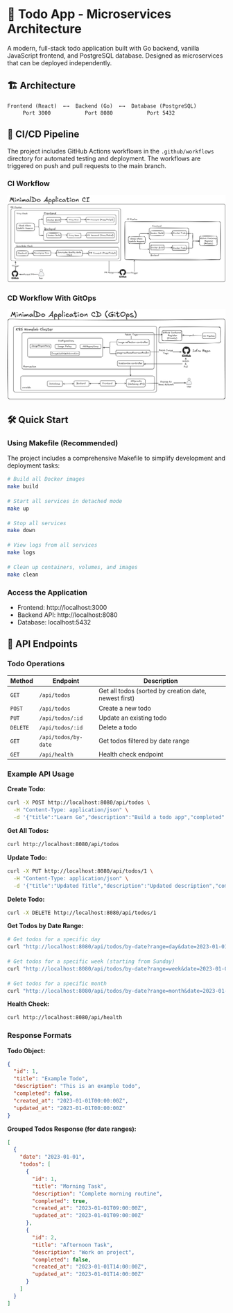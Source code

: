 # 📝 Todo App - Microservices Architecture

A modern, full-stack todo application built with Go backend, vanilla JavaScript frontend, and PostgreSQL database. Designed as microservices that can be deployed independently.

## 🏗️ Architecture

```
Frontend (React)  ←→  Backend (Go)  ←→  Database (PostgreSQL)
     Port 3000           Port 8080           Port 5432
```

## 🔄 CI/CD Pipeline

The project includes GitHub Actions workflows in the `.github/workflows` directory for automated testing and deployment. The workflows are triggered on push and pull requests to the main branch.

### CI Workflow
![CI Workflow](.github/images/Minimal-CI-Pipeline.excalidraw.png)

### CD Workflow With GitOps
![CD Workflow](.github/images/Minimal-CD-Workflow.excalidraw.png)

## 🛠️ Quick Start

### Using Makefile (Recommended)

The project includes a comprehensive Makefile to simplify development and deployment tasks:

```bash
# Build all Docker images
make build

# Start all services in detached mode
make up

# Stop all services
make down

# View logs from all services
make logs

# Clean up containers, volumes, and images
make clean
```

### Access the Application
- Frontend: http://localhost:3000
- Backend API: http://localhost:8080
- Database: localhost:5432

## 📡 API Endpoints

### Todo Operations

| Method | Endpoint | Description |
|--------|----------|-------------|
| `GET`    | `/api/todos` | Get all todos (sorted by creation date, newest first) |
| `POST`   | `/api/todos` | Create a new todo |
| `PUT`    | `/api/todos/:id` | Update an existing todo |
| `DELETE` | `/api/todos/:id` | Delete a todo |
| `GET`    | `/api/todos/by-date` | Get todos filtered by date range |
| `GET`    | `/api/health` | Health check endpoint |

### Example API Usage

**Create Todo:**
```bash
curl -X POST http://localhost:8080/api/todos \
  -H "Content-Type: application/json" \
  -d '{"title":"Learn Go","description":"Build a todo app","completed":false}'
```

**Get All Todos:**
```bash
curl http://localhost:8080/api/todos
```

**Update Todo:**
```bash
curl -X PUT http://localhost:8080/api/todos/1 \
  -H "Content-Type: application/json" \
  -d '{"title":"Updated Title","description":"Updated description","completed":true}'
```

**Delete Todo:**
```bash
curl -X DELETE http://localhost:8080/api/todos/1
```

**Get Todos by Date Range:**
```bash
# Get todos for a specific day
curl "http://localhost:8080/api/todos/by-date?range=day&date=2023-01-01"

# Get todos for a specific week (starting from Sunday)
curl "http://localhost:8080/api/todos/by-date?range=week&date=2023-01-01"

# Get todos for a specific month
curl "http://localhost:8080/api/todos/by-date?range=month&date=2023-01-01"
```

**Health Check:**
```bash
curl http://localhost:8080/api/health
```

### Response Formats

**Todo Object:**
```json
{
  "id": 1,
  "title": "Example Todo",
  "description": "This is an example todo",
  "completed": false,
  "created_at": "2023-01-01T00:00:00Z",
  "updated_at": "2023-01-01T00:00:00Z"
}
```

**Grouped Todos Response (for date ranges):**
```json
[
  {
    "date": "2023-01-01",
    "todos": [
      {
        "id": 1,
        "title": "Morning Task",
        "description": "Complete morning routine",
        "completed": true,
        "created_at": "2023-01-01T09:00:00Z",
        "updated_at": "2023-01-01T09:00:00Z"
      },
      {
        "id": 2,
        "title": "Afternoon Task",
        "description": "Work on project",
        "completed": false,
        "created_at": "2023-01-01T14:00:00Z",
        "updated_at": "2023-01-01T14:00:00Z"
      }
    ]
  }
]
```

